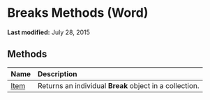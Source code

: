 
# Breaks Methods (Word)

 **Last modified:** July 28, 2015


## Methods



|**Name**|**Description**|
|:-----|:-----|
| [Item](da2ee054-e7df-8e16-0034-c76b294456d4.md)|Returns an individual  **Break** object in a collection.|
